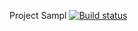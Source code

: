 Project Sampl 
[![Build status](https://ci.appveyor.com/api/projects/status/ynafwbl5jvbm5okd?svg=true)](https://ci.appveyor.com/project/Sheinart/api1-mihpm)

